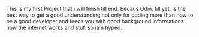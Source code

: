 This is my first Project that i will finish till end. Becaus Odin, till yet, is the best way to get a good understanding not only for coding more than how to be a good developer and feeds you with good background informations how the internet works and stuf. so iam hyped. 